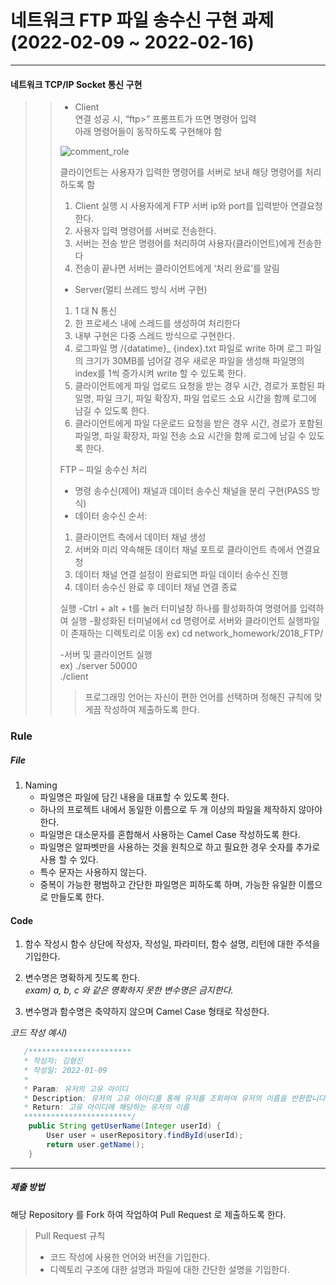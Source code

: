 #  네트워크 FTP 파일 송수신 구현 과제 (2022-02-09 ~ 2022-02-16)

---

#### 네트워크 TCP/IP Socket 통신 구현
>> - Client 
>> <br>연결 성공 시, “ftp>” 프롬프트가 뜨면 명령어 입력
>> <br>아래 명령어들이 동작하도록 구현해야 함
>> 
>>![comment_role](https://user-images.githubusercontent.com/84845045/152977496-7ab86298-7d5d-445e-826b-c7b36c27ee11.png)
>> 
>> 클라이언트는 사용자가 입력한 명령어를 서버로 보내 해당 명령어를 처리하도록 함
>>1. Client 실행 시 사용자에게 FTP 서버 ip와 port를 입력받아 연결요청한다.
>>2. 사용자 입력 명령어를 서버로 전송한다.
>>3. 서버는 전송 받은 명령어를 처리하여 사용자(클라이언트)에게 전송한다
>>4. 전송이 끝나면 서버는 클라이언트에게 ‘처리 완료’를 알림
>>
>> - Server(멀티 쓰레드 방식 서버 구현)
>>1. 1 대 N 통신
>>2. 한 프로세스 내에 스레드를 생성하여 처리한다
>>3. 내부 구현은 다중 스레드 방식으로 구현한다.
>>4. 로그파일 명 /{datatime}_ {index}.txt 파일로 write 하며 로그 파일의 크기가 30MB를 넘어갈 경우 새로운 파일을 생성해 파일명의 index를 1씩 증가시켜 write 할 수 있도록 한다.
>>5. 클라이언트에게 파일 업로드 요청을 받는 경우 시간, 경로가 포함된 파일명, 파일 크기, 파일 확장자, 파일 업로드 소요 시간을 함께 로그에 남길 수 있도록 한다.
>>6. 클라이언트에게 파일 다운로드 요청을 받은 경우 시간, 경로가 포함된 파일명, 파일 확장자, 파일 전송 소요 시간을 함께 로그에 남길 수 있도록 한다.
>>
>> FTP – 파일 송수신 처리
>>- 명령 송수신(제어) 채널과 데이터 송수신 채널을 분리 구현(PASS 방식)
>>- 데이터 송수신 순서:
>>1. 클라이언트 측에서 데이터 채널 생성
>>2. 서버와 미리 약속해둔 데이터 채널 포트로 클라이언트 측에서 연결요청
>>3. 데이터 채널 연결 설정이 완료되면 파일 데이터 송수신 진행
>>4. 데이터 송수신 완료 후 데이터 채널 연결 종료
>>
>> 실행
>>-Ctrl + alt + t를 눌러 터미널창 하나를 활성화하여 명령어를 입력하여 실행
>>-활성화된 터미널에서 cd 명령어로 서버와 클라이언트 실행파일이 존재하는 디렉토리로 이동
>>ex) cd network_homework/2018_FTP/
>>
>>-서버 및 클라이언트 실행
>><br>ex) ./server 50000
>><br>./client
>>> 프로그래밍 언어는 자신이 편한 언어를 선택하며 정해진 규칙에 맞게끔 작성하여 제출하도록 한다.
### Rule
##### File
1. Naming
    - 파일명은 파일에 담긴 내용을 대표할 수 있도록 한다.
    - 하나의 프로젝트 내에서 동일한 이름으로 두 개 이상의 파일을 제작하지 않아야 한다.
    - 파일명은 대소문자를 혼합해서 사용하는 Camel Case 작성하도록 한다.
    - 파일명은 알파벳만을 사용하는 것을 원칙으로 하고 필요한 경우 숫자를 추가로 사용 할 수 있다.
    - 특수 문자는 사용하지 않는다.
    - 중복이 가능한 평범하고 간단한 파일명은 피하도록 하며, 가능한 유일한 이름으로 만들도록 한다.

#### Code
1. 함수 작성시 함수 상단에 작성자, 작성일, 파라미터, 함수 설명, 리턴에 대한 주석을 기입한다.
2. 변수명은 명확하게 짓도록 한다.  
   _exam) a, b, c 와 같은 명확하지 못한 변수명은 금지한다._

3. 변수명과 함수명은 축약하지 않으며 Camel Case 형태로 작성한다.

_코드 작성 예시)_
``` Java
   /***********************
   * 작성자: 김형진
   * 작성일: 2022-01-09
   *
   * Param: 유저의 고유 아이디
   * Description: 유저의 고유 아이디를 통해 유저를 조회하여 유저의 이름을 반환합니다.
   * Return: 고유 아이디에 해당하는 유저의 이름
   ************************/
    public String getUserName(Integer userId) {
        User user = userRepository.findById(userId);
        return user.getName();
    }
```
---
##### 제출 방법
해당 Repository 를 Fork 하여 작업하여 Pull Request 로 제출하도록 한다.
>Pull Request 규칙
>- 코드 작성에 사용한 언어와 버전을 기입한다.
>- 디렉토리 구조에 대한 설명과 파일에 대한 간단한 설명을 기입한다.
